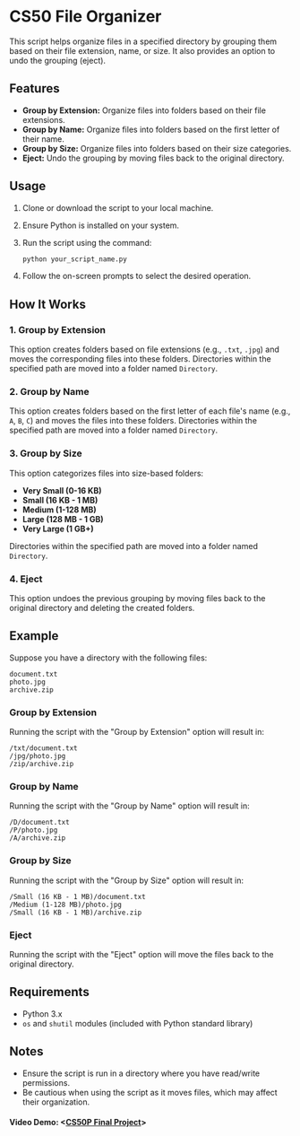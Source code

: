 # CS50 File Organizer

This script helps organize files in a specified directory by grouping them based on their file extension, name, or size. It also provides an option to undo the grouping (eject).

## Features

- **Group by Extension:** Organize files into folders based on their file extensions.
- **Group by Name:** Organize files into folders based on the first letter of their name.
- **Group by Size:** Organize files into folders based on their size categories.
- **Eject:** Undo the grouping by moving files back to the original directory.

## Usage

1. Clone or download the script to your local machine.
2. Ensure Python is installed on your system.
3. Run the script using the command:

   ```bash
   python your_script_name.py
   ```
4. Follow the on-screen prompts to select the desired operation.

## How It Works

### 1. Group by Extension
This option creates folders based on file extensions (e.g., `.txt`, `.jpg`) and moves the corresponding files into these folders. Directories within the specified path are moved into a folder named `Directory`.
### 2. Group by Name
This option creates folders based on the first letter of each file's name (e.g., `A`, `B`, `C`) and moves the files into these folders. Directories within the specified path are moved into a folder named `Directory`.
### 3. Group by Size
This option categorizes files into size-based folders:

* **Very Small (0-16 KB)**
* **Small (16 KB - 1 MB)**
* **Medium (1-128 MB)**
* **Large (128 MB - 1 GB)**
* **Very Large (1 GB+)**

Directories within the specified path are moved into a folder named `Directory`.

### 4. Eject
This option undoes the previous grouping by moving files back to the original directory and deleting the created folders.

## Example
Suppose you have a directory with the following files:
```
document.txt
photo.jpg
archive.zip
```
### Group by Extension
Running the script with the "Group by Extension" option will result in:
```
/txt/document.txt
/jpg/photo.jpg
/zip/archive.zip
```
### Group by Name
Running the script with the "Group by Name" option will result in:
```
/D/document.txt
/P/photo.jpg
/A/archive.zip
```
### Group by Size
Running the script with the "Group by Size" option will result in:
```
/Small (16 KB - 1 MB)/document.txt
/Medium (1-128 MB)/photo.jpg
/Small (16 KB - 1 MB)/archive.zip
```
### Eject
Running the script with the "Eject" option will move the files back to the original directory.
## Requirements
* Python 3.x
* `os` and `shutil` modules (included with Python standard library)
## Notes
* Ensure the script is run in a directory where you have read/write permissions.
* Be cautious when using the script as it moves files, which may affect their organization.
#### Video Demo:  <[CS50P Final Project](https://youtu.be/0MRLsabARyc)>
